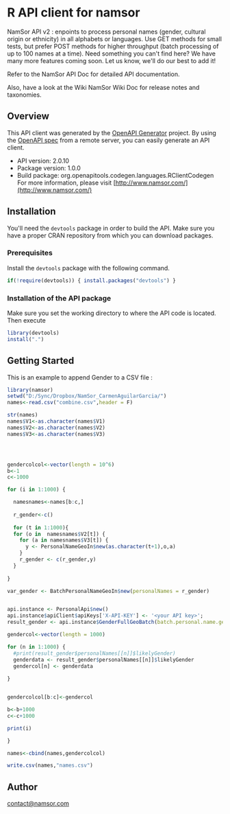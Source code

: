 # R API client for namsor

NamSor API v2 : enpoints to process personal names (gender, cultural origin or ethnicity) in all alphabets or languages. Use GET methods for small tests, but prefer POST methods for higher throughput (batch processing of up to 100 names at a time). Need something you can't find here? We have many more features coming soon. Let us know, we'll do our best to add it! 

Refer to the NamSor API Doc for detailed API documentation.

Also, have a look at the Wiki NamSor Wiki Doc for release notes and taxonomies.

## Overview
This API client was generated by the [OpenAPI Generator](https://openapi-generator.tech) project. By using the [OpenAPI spec](https://openapis.org) from a remote server, you can easily generate an API client.

- API version: 2.0.10
- Package version: 1.0.0
- Build package: org.openapitools.codegen.languages.RClientCodegen
For more information, please visit [http://www.namsor.com/](http://www.namsor.com/)

## Installation
You'll need the `devtools` package in order to build the API.
Make sure you have a proper CRAN repository from which you can download packages.

### Prerequisites
Install the `devtools` package with the following command.
```R
if(!require(devtools)) { install.packages("devtools") }
```

### Installation of the API package
Make sure you set the working directory to where the API code is located.
Then execute
```R
library(devtools)
install(".")
```
## Getting Started

This is an example to append Gender to a CSV file :

```R
library(namsor)
setwd("D:/Sync/Dropbox/NamSor_CarmenAguilarGarcia/")
names<-read.csv("combine.csv",header = F)

str(names)
names$V1<-as.character(names$V1)
names$V2<-as.character(names$V2)
names$V3<-as.character(names$V3)




gendercolcol<-vector(length = 10^6)
b<-1
c<-1000

for (i in 1:1000) {

  namesnames<-names[b:c,]
 
  r_gender<-c()
   
  for (t in 1:1000){
  for (o in  namesnames$V2[t]) {
    for (a in namesnames$V3[t]) {
      y <- PersonalNameGeoIn$new(as.character(t+1),o,a)
    }
    r_gender <- c(r_gender,y) 
  }
  
}

var_gender <- BatchPersonalNameGeoIn$new(personalNames = r_gender)


api.instance <- PersonalApi$new()
api.instance$apiClient$apiKeys['X-API-KEY'] <- '<your API key>';
result_gender <- api.instance$GenderFullGeoBatch(batch.personal.name.geo.in=var_gender)

gendercol<-vector(length = 1000)

for (n in 1:1000) {
  #print(result_gender$personalNames[[n]]$likelyGender)
  genderdata <- result_gender$personalNames[[n]]$likelyGender
  gendercol[n] <- genderdata
  
}


gendercolcol[b:c]<-gendercol

b<-b+1000
c<-c+1000

print(i)

}

names<-cbind(names,gendercolcol)

write.csv(names,"names.csv")

```
## Author

contact@namsor.com

